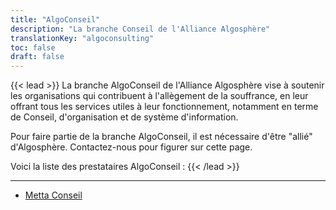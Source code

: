 ```yaml
---
title: "AlgoConseil"
description: "La branche Conseil de l'Alliance Algosphère"
translationKey: "algoconsulting"
toc: false
draft: false
---
```


{{< lead >}}
La branche AlgoConseil de l'Alliance Algosphère vise à soutenir les organisations qui contribuent à l'allègement de la souffrance, en leur offrant tous les services utiles à leur fonctionnement, notamment en terme de Conseil, d'organisation et de système d'information.

Pour faire partie de la branche AlgoConseil, il est nécessaire d'être "allié" d'Algosphère. Contactez-nous pour figurer sur cette page.

Voici la liste des prestataires AlgoConseil :
{{< /lead >}}

---

- [Metta Conseil](https://pro.mettaconseil.fr/)
